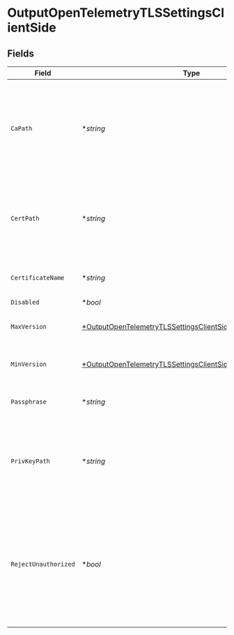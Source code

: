 # OutputOpenTelemetryTLSSettingsClientSide


## Fields

| Field                                                                                                                                          | Type                                                                                                                                           | Required                                                                                                                                       | Description                                                                                                                                    |
| ---------------------------------------------------------------------------------------------------------------------------------------------- | ---------------------------------------------------------------------------------------------------------------------------------------------- | ---------------------------------------------------------------------------------------------------------------------------------------------- | ---------------------------------------------------------------------------------------------------------------------------------------------- |
| `CaPath`                                                                                                                                       | **string*                                                                                                                                      | :heavy_minus_sign:                                                                                                                             | Path on client in which to find CA certificates to verify the server's cert. PEM format. Can reference $ENV_VARS.                              |
| `CertPath`                                                                                                                                     | **string*                                                                                                                                      | :heavy_minus_sign:                                                                                                                             | Path on client in which to find certificates to use. PEM format. Can reference $ENV_VARS.                                                      |
| `CertificateName`                                                                                                                              | **string*                                                                                                                                      | :heavy_minus_sign:                                                                                                                             | The name of the predefined certificate.                                                                                                        |
| `Disabled`                                                                                                                                     | **bool*                                                                                                                                        | :heavy_minus_sign:                                                                                                                             | N/A                                                                                                                                            |
| `MaxVersion`                                                                                                                                   | [*OutputOpenTelemetryTLSSettingsClientSideMaximumTLSVersion](../../models/shared/outputopentelemetrytlssettingsclientsidemaximumtlsversion.md) | :heavy_minus_sign:                                                                                                                             | Maximum TLS version to use when connecting                                                                                                     |
| `MinVersion`                                                                                                                                   | [*OutputOpenTelemetryTLSSettingsClientSideMinimumTLSVersion](../../models/shared/outputopentelemetrytlssettingsclientsideminimumtlsversion.md) | :heavy_minus_sign:                                                                                                                             | Minimum TLS version to use when connecting                                                                                                     |
| `Passphrase`                                                                                                                                   | **string*                                                                                                                                      | :heavy_minus_sign:                                                                                                                             | Passphrase to use to decrypt private key.                                                                                                      |
| `PrivKeyPath`                                                                                                                                  | **string*                                                                                                                                      | :heavy_minus_sign:                                                                                                                             | Path on client in which to find the private key to use. PEM format. Can reference $ENV_VARS.                                                   |
| `RejectUnauthorized`                                                                                                                           | **bool*                                                                                                                                        | :heavy_minus_sign:                                                                                                                             | Reject certs that are not authorized by a CA in the CA certificate path, or by another trusted CA (e.g., the system's CA). Defaults to No.     |